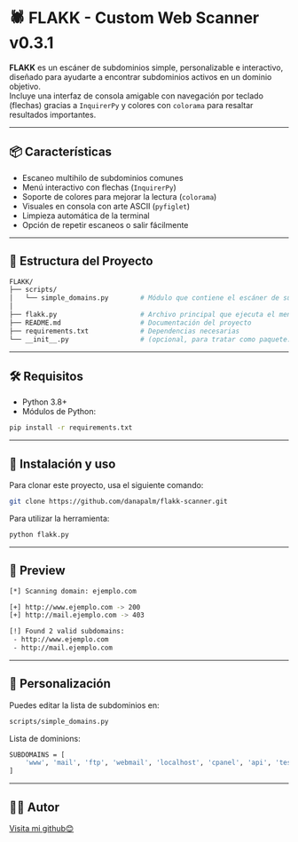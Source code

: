 # 🕷️ FLAKK - Custom Web Scanner v0.3.1

**FLAKK** es un escáner de subdominios simple, personalizable e interactivo, diseñado para ayudarte a encontrar subdominios activos en un dominio objetivo.  
Incluye una interfaz de consola amigable con navegación por teclado (flechas) gracias a `InquirerPy` y colores con `colorama` para resaltar resultados importantes.

---

## 📦 Características

- Escaneo multihilo de subdominios comunes
- Menú interactivo con flechas (`InquirerPy`)
- Soporte de colores para mejorar la lectura (`colorama`)
- Visuales en consola con arte ASCII (`pyfiglet`)
- Limpieza automática de la terminal
- Opción de repetir escaneos o salir fácilmente

---

## 📁 Estructura del Proyecto

```bash
FLAKK/
├── scripts/
│   └── simple_domains.py        # Módulo que contiene el escáner de subdominios
│
├── flakk.py                     # Archivo principal que ejecuta el menú interactivo
├── README.md                    # Documentación del proyecto
├── requirements.txt             # Dependencias necesarias
└── __init__.py                  # (opcional, para tratar como paquete. Aunque todo se maneja desde flakk.py)
```
---

## 🛠️ Requisitos

- Python 3.8+
- Módulos de Python:

```bash
pip install -r requirements.txt
```

---
## 🚀 Instalación y uso

Para clonar este proyecto, usa el siguiente comando:

```bash
git clone https://github.com/danapalm/flakk-scanner.git
```

Para utilizar la herramienta:

```bash
python flakk.py
```



---
## 🧠 Preview

```bash
[*] Scanning domain: ejemplo.com

[+] http://www.ejemplo.com -> 200
[+] http://mail.ejemplo.com -> 403

[!] Found 2 valid subdomains:
 - http://www.ejemplo.com
 - http://mail.ejemplo.com
```

---
## 📌 Personalización

Puedes editar la lista de subdominios en:

```bash
scripts/simple_domains.py
```

Lista de dominions:
```bash
SUBDOMAINS = [
    'www', 'mail', 'ftp', 'webmail', 'localhost', 'cpanel', 'api', 'test', 'dev'
]
```

---
## 🧑‍💻 Autor

[Visita mi github😊](https://github.com/danapalm)




